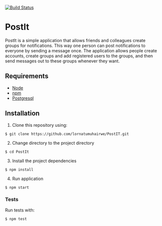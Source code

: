 [![Build Status](https://travis-ci.org/lornatumuhairwe/PostIT.svg?branch=challenge-two)](https://travis-ci.org/lornatumuhairwe/PostIT)
# PostIt

PostIt is a simple application that allows friends and colleagues create groups for notifications. This way one person can post notifications to everyone by sending a message once. The application allows people create accounts, create groups and add registered users to the groups, and then send messages out to these groups whenever they want.

## Requirements

- [Node](https://nodejs.org/en/)
- [npm](https://www.npmjs.com/)
- [Postgresql](https://www.postgresql.org/)

## Installation

1. Clone this repository using: 

```
$ git clone https://github.com/lornatumuhairwe/PostIT.git
```

2. Change directory to the project directory
```$xslt
$ cd PostIt
```

3. Install the project dependencies
```$xslt
$ npm install
```

4. Run application
```$xslt
$ npm start
```

### Tests
Run tests with:
```$xslt
$ npm test
```